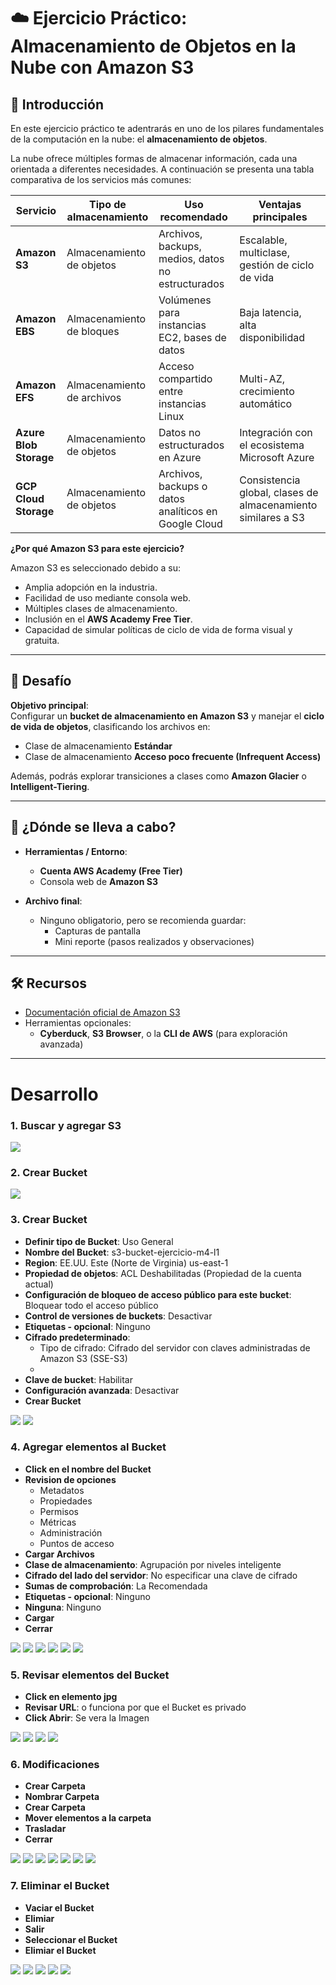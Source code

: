 # ☁️ Ejercicio Práctico: Almacenamiento de Objetos en la Nube con Amazon S3

## 🧭 Introducción

En este ejercicio práctico te adentrarás en uno de los pilares fundamentales de la computación en la nube: el **almacenamiento de objetos**.

La nube ofrece múltiples formas de almacenar información, cada una orientada a diferentes necesidades. A continuación se presenta una tabla comparativa de los servicios más comunes:

| **Servicio**         | **Tipo de almacenamiento** | **Uso recomendado**                                    | **Ventajas principales**                                 |
|----------------------|-----------------------------|--------------------------------------------------------|-----------------------------------------------------------|
| **Amazon S3**        | Almacenamiento de objetos   | Archivos, backups, medios, datos no estructurados      | Escalable, multiclase, gestión de ciclo de vida           |
| **Amazon EBS**       | Almacenamiento de bloques   | Volúmenes para instancias EC2, bases de datos          | Baja latencia, alta disponibilidad                        |
| **Amazon EFS**       | Almacenamiento de archivos  | Acceso compartido entre instancias Linux               | Multi-AZ, crecimiento automático                          |
| **Azure Blob Storage** | Almacenamiento de objetos | Datos no estructurados en Azure                        | Integración con el ecosistema Microsoft Azure             |
| **GCP Cloud Storage** | Almacenamiento de objetos  | Archivos, backups o datos analíticos en Google Cloud   | Consistencia global, clases de almacenamiento similares a S3 |

**¿Por qué Amazon S3 para este ejercicio?**

Amazon S3 es seleccionado debido a su:
- Amplia adopción en la industria.
- Facilidad de uso mediante consola web.
- Múltiples clases de almacenamiento.
- Inclusión en el **AWS Academy Free Tier**.
- Capacidad de simular políticas de ciclo de vida de forma visual y gratuita.

---

## 🎯 Desafío

**Objetivo principal**:  
Configurar un **bucket de almacenamiento en Amazon S3** y manejar el **ciclo de vida de objetos**, clasificando los archivos en:
- Clase de almacenamiento **Estándar**
- Clase de almacenamiento **Acceso poco frecuente (Infrequent Access)**

Además, podrás explorar transiciones a clases como **Amazon Glacier** o **Intelligent-Tiering**.

---

## 🧪 ¿Dónde se lleva a cabo?

- **Herramientas / Entorno**:
  - **Cuenta AWS Academy (Free Tier)**
  - Consola web de **Amazon S3**

- **Archivo final**:
  - Ninguno obligatorio, pero se recomienda guardar:
    - Capturas de pantalla
    - Mini reporte (pasos realizados y observaciones)

---

## 🛠️ Recursos

- [Documentación oficial de Amazon S3](https://docs.aws.amazon.com/s3/index.html)
- Herramientas opcionales:
  - **Cyberduck**, **S3 Browser**, o la **CLI de AWS** (para exploración avanzada)

---

# Desarrollo

### 1. Buscar y agregar S3

<img src="..\Img\M4\L1\Ejercicio\M4-L1-01.png">

### 2. Crear Bucket

<img src="..\Img\M4\L1\Ejercicio\M4-L1-02.png">

### 3. Crear Bucket
- **Definir tipo de Bucket**: Uso General
- **Nombre del Bucket**: s3-bucket-ejercicio-m4-l1
- **Region**: EE.UU. Este (Norte de Virginia) us-east-1
- **Propiedad de objetos**: ACL Deshabilitadas (Propiedad de la cuenta actual)
- **Configuración de bloqueo de acceso público para este bucket**: Bloquear todo el acceso público
- **Control de versiones de buckets**: Desactivar
- **Etiquetas - opcional**: Ninguno
- **Cifrado predeterminado**: 
  - Tipo de cifrado: Cifrado del servidor con claves administradas de Amazon S3 (SSE-S3)
  - 
- **Clave de bucket**: Habilitar
- **Configuración avanzada**: Desactivar
- **Crear Bucket**

<img src="..\Img\M4\L1\Ejercicio\M4-L1-03.png">
<img src="..\Img\M4\L1\Ejercicio\M4-L1-04.png">

### 4. Agregar elementos al Bucket

- **Click en el nombre del Bucket**
- **Revision de opciones**
  - Metadatos
  - Propiedades
  - Permisos
  - Métricas
  - Administración
  - Puntos de acceso
- **Cargar Archivos**
- **Clase de almacenamiento**: Agrupación por niveles inteligente
- **Cifrado del lado del servidor**: No especificar una clave de cifrado
- **Sumas de comprobación**: La Recomendada
- **Etiquetas - opcional**: Ninguno
- **Ninguna**: Ninguno
- **Cargar**
- **Cerrar**

<img src="..\Img\M4\L1\Ejercicio\M4-L1-05.png">
<img src="..\Img\M4\L1\Ejercicio\M4-L1-06.png">
<img src="..\Img\M4\L1\Ejercicio\M4-L1-07.png">
<img src="..\Img\M4\L1\Ejercicio\M4-L1-08.png">
<img src="..\Img\M4\L1\Ejercicio\M4-L1-09.png">
<img src="..\Img\M4\L1\Ejercicio\M4-L1-10.png">

### 5. Revisar elementos del Bucket

- **Click en elemento jpg**
- **Revisar URL**: o funciona por que el Bucket es privado
- **Click Abrir**: Se vera la Imagen

<img src="..\Img\M4\L1\Ejercicio\M4-L1-11.png">
<img src="..\Img\M4\L1\Ejercicio\M4-L1-12.png">
<img src="..\Img\M4\L1\Ejercicio\M4-L1-13.png">
<img src="..\Img\M4\L1\Ejercicio\M4-L1-14.png">

### 6. Modificaciones

- **Crear Carpeta**
- **Nombrar Carpeta**
- **Crear Carpeta**
- **Mover elementos a la carpeta**
- **Trasladar**
- **Cerrar**

<img src="..\Img\M4\L1\Ejercicio\M4-L1-15.png">
<img src="..\Img\M4\L1\Ejercicio\M4-L1-16.png">
<img src="..\Img\M4\L1\Ejercicio\M4-L1-17.png">
<img src="..\Img\M4\L1\Ejercicio\M4-L1-18.png">
<img src="..\Img\M4\L1\Ejercicio\M4-L1-19.png">
<img src="..\Img\M4\L1\Ejercicio\M4-L1-20.png">
<img src="..\Img\M4\L1\Ejercicio\M4-L1-21.png">

### 7. Eliminar el Bucket
- **Vaciar el Bucket**
- **Elimiar**
- **Salir**
- **Seleccionar el Bucket**
- **Elimiar el Bucket**

<img src="..\Img\M4\L1\Ejercicio\M4-L1-22.png">
<img src="..\Img\M4\L1\Ejercicio\M4-L1-23.png">
<img src="..\Img\M4\L1\Ejercicio\M4-L1-24.png">
<img src="..\Img\M4\L1\Ejercicio\M4-L1-25.png">
<img src="..\Img\M4\L1\Ejercicio\M4-L1-26.png">
